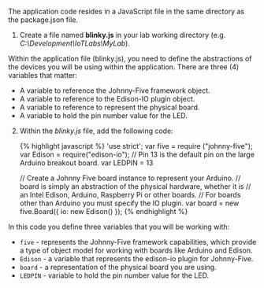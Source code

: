 The application code resides in a JavaScript file in the same directory as the package.json file.

1. Create a file named __blinky.js__ in your lab working directory (e.g. _C:\Development\IoTLabs\MyLab_).

Within the application file (blinky.js), you need to define the abstractions of the devices you will be using within the application. There are three (4) variables that matter:

* A variable to reference the Johnny-Five framework object.
* A variable to reference to the Edison-IO plugin object.
* A variable to reference to represent the physical board.
* A variable to hold the pin number value for the LED.

2. Within the _blinky.js_ file, add the following code:

    {% highlight javascript %}
    'use strict';
    var five = require ("johnny-five"); 
    var Edison = require("edison-io");
    // Pin 13 is the default pin on the large Arduino breakout board.
    var LEDPIN = 13

    // Create a Johnny Five board instance to represent your Arduino.
    // board is simply an abstraction of the physical hardware, whether it is 
    // an Intel Edison, Arduino, Raspberry Pi or other boards. 
    // For boards other than Arduino you must specify the IO plugin.
    var board = new five.Board({
    io: new Edison()
    });
    {% endhighlight %}

In this code you define three variables that you will be working with:

* `five` - represents the Johnny-Five framework capabilities, which provide a type of object model for working with boards like Arduino and Edison.
* `Edison` - a variable that represents the edison-io plugin for Johnny-Five.
* `board` - a representation of the physical board you are using.
* `LEDPIN` - variable to hold the pin number value for the LED.